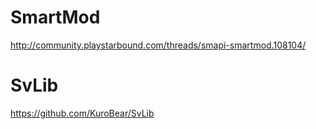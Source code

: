 # SmartMod
http://community.playstarbound.com/threads/smapi-smartmod.108104/

# SvLib
https://github.com/KuroBear/SvLib
